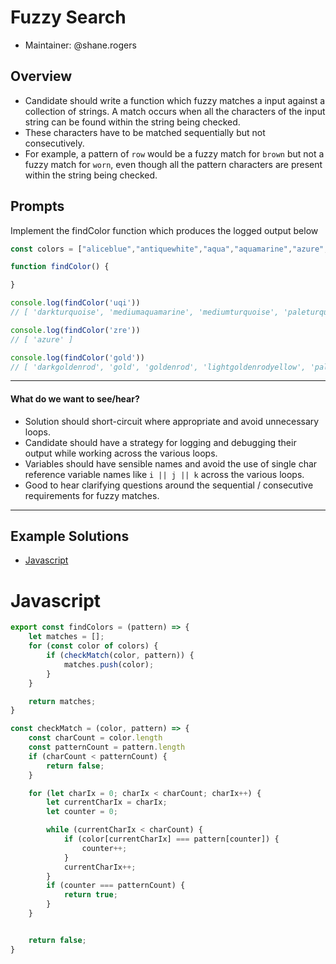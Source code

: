 # Fuzzy Search

- Maintainer: @shane.rogers

## Overview
* Candidate should write a function which fuzzy matches a input against a collection of strings. A match occurs when all the characters of the input string can be found within the string being checked.
* These characters have to be matched sequentially but not consecutively.
* For example, a pattern of `row` would be a fuzzy match for `brown` but not a fuzzy match for `worn`, even though all the pattern characters are present within the string being checked.


## Prompts

Implement the findColor function which produces the logged output below

```javascript
const colors = ["aliceblue","antiquewhite","aqua","aquamarine","azure","beige","bisque","black","blanchedalmond","blue","blueviolet","brown","burlywood","cadetblue","chartreuse","chocolate","coral","cornflowerblue","cornsilk","crimson","cyan","darkblue","darkcyan","darkgoldenrod","darkgray","darkgreen","darkgrey","darkkhaki","darkmagenta","darkolivegreen","darkorange","darkorchid","darkred","darksalmon","darkseagreen","darkslateblue","darkslategray","darkslategrey","darkturquoise","darkviolet","deeppink","deepskyblue","dimgray","dimgrey","dodgerblue","firebrick","floralwhite","forestgreen","fuchsia","gainsboro","ghostwhite","gold","gold","goldenrod","gray","green","greenyellow","grey","honeydew","hotpink","indianred","indigo","ivory","khaki","lavender","lavenderblush","lawngreen","lemonchiffon","lightblue","lightcoral","lightcyan","lightgoldenrodyellow","lightgray","lightgreen","lightgrey","lightpink","lightsalmon","lightseagreen","lightskyblue","lightslategray","lightslategrey","lightsteelblue","lightyellow","lime","limegreen","linen","magenta","maroon","mediumaquamarine","mediumblue","mediumorchid","mediumpurple","mediumseagreen","mediumslateblue","mediumspringgreen","mediumturquoise","mediumvioletred","midnightblue","mintcream","mistyrose","moccasin","navajowhite","navy","oldlace","olive","olivedrab","orange","orangered","orchid","palegoldenrod","palegreen","paleturquoise","palevioletred","papayawhip","peachpuff","peru","pink","plum","powderblue","purple","red","rosybrown","royalblue","saddlebrown","salmon","sandybrown","seagreen","seashell","sienna","silver","skyblue","slateblue","slategray","slategrey","snow","springgreen","steelblue","tan","teal","thistle","tomato","turquoise","violet","wheat","white","whitesmoke","yellow","yellowgreen"]

function findColor() {

}

console.log(findColor('uqi'))
// [ 'darkturquoise', 'mediumaquamarine', 'mediumturquoise', 'paleturquoise', 'turquoise' ]

console.log(findColor('zre'))
// [ 'azure' ]

console.log(findColor('gold'))
// [ 'darkgoldenrod', 'gold', 'goldenrod', 'lightgoldenrodyellow', 'palegoldenrod' ]
```

----

#### What do we want to see/hear?

* Solution should short-circuit where appropriate and avoid unnecessary loops.
* Candidate should have a strategy for logging and debugging their output while working across the various loops.
* Variables should have sensible names and avoid the use of single char reference variable names like `i || j || k` across the various loops.
* Good to hear clarifying questions around the sequential / consecutive requirements for fuzzy matches.

----

## Example Solutions

- [Javascript](#Javascript)

# Javascript

```javascript
export const findColors = (pattern) => {
    let matches = [];
    for (const color of colors) {
        if (checkMatch(color, pattern)) {
            matches.push(color);
        }
    }

    return matches;
}

const checkMatch = (color, pattern) => {
    const charCount = color.length
    const patternCount = pattern.length
    if (charCount < patternCount) {
        return false;
    }

    for (let charIx = 0; charIx < charCount; charIx++) {
        let currentCharIx = charIx;
        let counter = 0;

        while (currentCharIx < charCount) {
            if (color[currentCharIx] === pattern[counter]) {
                counter++;
            }
            currentCharIx++;
        }
        if (counter === patternCount) {
            return true;
        }
    }


    return false;
}
```
